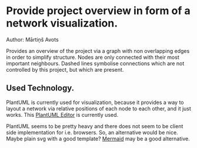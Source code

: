 # Provide project overview in form of a network visualization.

Author: Mārtiņš Avots

Provides an overview of the project via a graph with non overlapping edges
in order to simplify structure.
Nodes are only connected with their most important neighbours.
Dashed lines symbolise connections which are not controlled by this project,
but which are present.

## Used Technology.

PlantUML is currently used for visualization, because it provides a way to
layout a network via relative positions of each node to each other, and it just
works. This [PlantUML Editor](https://plantuml-editor.kkeisuke.com/) is
currently used.

PlantUML seems to be pretty heavy and there does not seem to be client side
implementation for i.e. browsers. So, an alternative would be nice. Maybe plain
svg with a good template?
[Mermaid](https://mermaid-js.github.io/mermaid/#/) may be a good alternative.